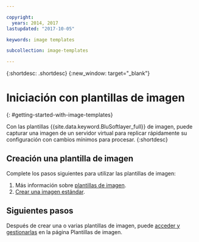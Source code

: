 ```yaml
---

copyright:
  years: 2014, 2017
lastupdated: "2017-10-05"

keywords: image templates

subcollection: image-templates

---
```


{:shortdesc: .shortdesc}
{:new_window: target="_blank"}

# Iniciación con plantillas de imagen
{: #getting-started-with-image-templates}

Con las plantillas {{site.data.keyword.BluSoftlayer_full}} de imagen, puede capturar una imagen de un servidor virtual para replicar rápidamente su configuración con cambios mínimos para procesar.
{:shortdesc}


## Creación una plantilla de imagen

Complete los pasos siguientes para utilizar las plantillas de imagen:
1. Más información sobre [plantillas de imagen](/docs/infrastructure/image-templates?topic=image-templates-about-image-templates).
2. [Crear una imagen estándar](/docs/infrastructure/image-templates?topic=image-templates-creating-an-image-template).

## Siguientes pasos

Después de crear una o varias plantillas de imagen, puede [acceder y gestionarlas](/docs/infrastructure/image-templates?topic=image-templates-managing-images-from-the-image-templates-page) en la página Plantillas de imagen.
